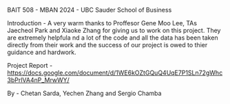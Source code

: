 
BAIT 508 - MBAN 2024 - UBC Sauder School of Business

Introduction - 
A very warm thanks to Proffesor Gene Moo Lee, TAs Jaecheol Park and Xiaoke Zhang for giving us to work on this project. They are extremely helpfula nd a lot of the code and all the data has been taken directly from their work and the success of our project is owed to thier guidance and hardwork.


Project Report - https://docs.google.com/document/d/1WE6kOZtGQuQ4UqE7P1SLn72gWhc3bPrlVA4nP_MrwWY/

By  - Chetan Sarda, Yechen Zhang and Sergio Chamba